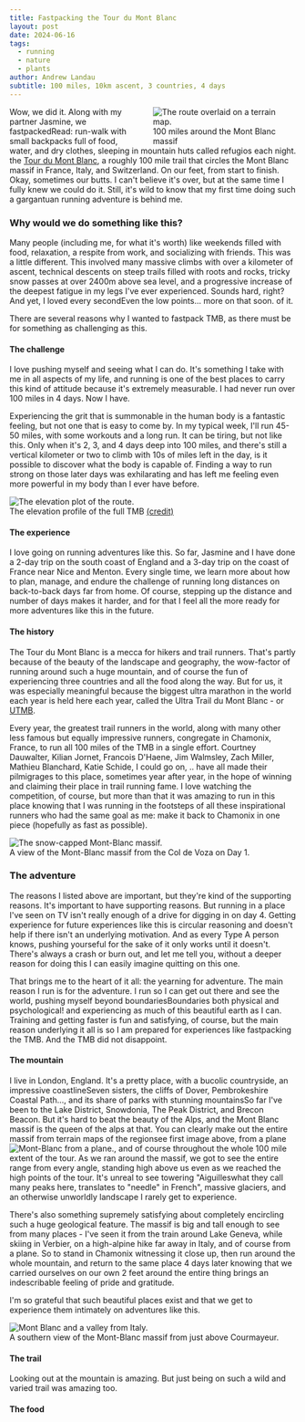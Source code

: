 ```yaml
---
title: Fastpacking the Tour du Mont Blanc
layout: post
date: 2024-06-16
tags:
  - running
  - nature
  - plants
author: Andrew Landau
subtitle: 100 miles, 10km ascent, 3 countries, 4 days
---
```


<div class="image-container" style="max-width: 50%; float: right; margin: 0px 0px 0px 20px;">
  <div class="image-wrapper">
    <img src="{{ '/assets/images/240616-tmb/tmb-map.png' | relative_url }}" alt="The route overlaid on a terrain map.">
    <div class="image-caption">100 miles around the Mont Blanc massif</div>
  </div>
</div>

Wow, we did it. Along with my partner Jasmine, we <span class="post-caption">fastpacked<span class="post-caption-text">Read: run-walk with small backpacks full of food, water, and dry clothes, sleeping in mountain huts called refugios each night.</span></span> the [Tour du Mont Blanc](https://www.autourdumontblanc.com/en/), a roughly 100 mile trail that circles the Mont Blanc massif in France, Italy, and Switzerland. On our feet, from start to finish. Okay, sometimes our butts. I can't believe it's over, but at the same time I fully knew we could do it. Still, it's wild to know that my first time doing such a gargantuan running adventure is behind me. 

### Why would we do something like this? 
Many people (including me, for what it's worth) like weekends filled with food, relaxation, a respite from work, and socializing with friends. This was a little different. This involved many massive climbs with over a kilometer of ascent, technical descents on steep trails filled with roots and rocks, tricky snow passes at over 2400m above sea level, and a progressive increase of the deepest fatigue in my legs I've ever experienced. Sounds hard, right? And yet, I loved every <span class="post-caption">second<span class="post-caption-text">Even the low points... more on that soon.</span></span> of it. 

There are several reasons why I wanted to fastpack TMB, as there must be for something as challenging as this.

#### The challenge
I love pushing myself and seeing what I can do. It's something I take with me in all aspects of my life, and running is one of the best places to carry this kind of attitude because it's extremely measurable. I had never run over 100 miles in 4 days. Now I have. 

Experiencing the grit that is summonable in the human body is a fantastic feeling, but not one that is easy to come by. In my typical week, I'll run 45-50 miles, with some workouts and a long run. It can be tiring, but not like this. Only when it's 2, 3, and 4 days deep into 100 miles, and there's still a vertical kilometer or two to climb with 10s of miles left in the day, is it possible to discover what the body is capable of. Finding a way to run strong on those later days was exhilarating and has left me feeling even more powerful in my body than I ever have before.  

<div class="image-container-full" style="margin: 5px 0px">
  <div class="image-wrapper">
    <img src="{{ '/assets/images/240616-tmb/TMB-profile.png' | relative_url }}" alt="The elevation plot of the route.">
    <div class="image-caption">The elevation profile of the full TMB <a href="https://montblanctreks.com/tour-du-mont-blanc/tour-du-mont-blanc-map">(credit)</a></div>
  </div>
</div>

#### The experience
I love going on running adventures like this. So far, Jasmine and I have done a 2-day trip on the south coast of England and a 3-day trip on the coast of France near Nice and Menton. Every single time, we learn more about how to plan, manage, and endure the challenge of running long distances on back-to-back days far from home. Of course, stepping up the distance and number of days makes it harder, and for that I feel all the more ready for more adventures like this in the future. 

#### The history
The Tour du Mont Blanc is a mecca for hikers and trail runners. That's partly because of the beauty of the landscape and geography, the wow-factor of running around such a huge mountain, and of course the fun of experiencing three countries and all the food along the way. But for us, it was especially meaningful because the biggest ultra marathon in the world each year is held here each year, called the Ultra Trail du Mont Blanc - or [UTMB](https://montblanc.utmb.world/races/UTMB). 

Every year, the greatest trail runners in the world, along with many other less famous but equally impressive runners, congregate in Chamonix, France, to run all 100 miles of the TMB in a single effort. Courtney Dauwalter, Kilian Jornet, Francois D'Haene, Jim Walmsley, Zach Miller, Mathieu Blanchard, Katie Schide, I could go on, .. have all made their pilmigrages to this place, sometimes year after year, in the hope of winning and claiming their place in trail running fame. I love watching the competition, of course, but more than that it was amazing to run in this place knowing that I was running in the footsteps of all these inspirational runners who had the same goal as me: make it back to Chamonix in one piece (hopefully as fast as possible). 

<div class="image-container-full">
  <div class="image-wrapper">
    <img src="{{ '/assets/images/240616-tmb/mont-blanc-green.jpeg' | relative_url }}" alt="The snow-capped Mont-Blanc massif.">
    <div class="image-caption">A view of the Mont-Blanc massif from the Col de Voza on Day 1.</div>
  </div>
</div>

### The adventure
The reasons I listed above are important, but they're kind of the supporting reasons. It's important to have supporting reasons. But running in a place I've seen on TV isn't really enough of a drive for digging in on day 4. Getting experience for future experiences like this is circular reasoning and doesn't help if there isn't an underlying motivation. And as every Type A person knows, pushing yourseful for the sake of it only works until it doesn't. There's always a crash or burn out, and let me tell you, without a deeper reason for doing this I can easily imagine quitting on this one. 

That brings me to the heart of it all: the yearning for adventure. The main reason I run is for the adventure. I run so I can get out there and see the world, pushing myself beyond <span class="post-caption">boundaries<span class="post-caption-text">Boundaries both physical and psychological!</span></span> and experiencing as much of this beautiful earth as I can. Training and getting faster is fun and satisfying, of course, but the main reason underlying it all is so I am prepared for experiences like fastpacking the TMB. And the TMB did not disappoint. 

#### The mountain
I live in London, England. It's a pretty place, with a bucolic countryside, an impressive <span class="post-caption">coastline<span class="post-caption-text">Seven sisters, the cliffs of Dover, Pembrokeshire Coastal Path...</span></span>, and its share of parks with stunning <span class="post-caption">mountains<span class="post-caption-text">So far I've been to the Lake District, Snowdonia, The Peak District, and Brecon Beacon</span></span>. But it's hard to beat the beauty of the Alps, and the Mont Blanc massif is the queen of the alps at that. You can clearly make out the entire massif from terrain maps of the <span class="post-caption">region<span class="post-caption-text">see first image above</span></span>, from a <span class="post-caption">plane<img class="post-caption-image" src="{{ '/assets/images/240616-tmb/monty-b.jpeg' | relative_url }}" alt="Mont-Blanc from a plane."></span>, and of course throughout the whole 100 mile extent of the tour. As we ran around the massif, we got to see the entire range from every angle, standing high above us even as we reached the high points of the tour. It's unreal to see towering "<span class="post-caption">Aiguilles<span class="post-caption-text">what they call many peaks here, translates to "needle" in French</span></span>", massive glaciers, and an otherwise unworldly landscape I rarely get to experience. 

There's also something supremely satisfying about completely encircling such a huge geological feature. The massif is big and tall enough to see from many places - I've seen it from the train around Lake Geneva, while skiing in Verbier, on a high-alpine hike far away in Italy, and of course from a plane. So to stand in Chamonix witnessing it close up, then run around the whole mountain, and return to the same place 4 days later knowing that we carried ourselves on our own 2 feet around the entire thing brings an indescribable feeling of pride and gratitude. 

I'm so grateful that such beautiful places exist and that we get to experience them intimately on adventures like this. 

<div class="image-container-full">
  <div class="image-wrapper">
    <img src="{{ '/assets/images/240616-tmb/from-italy.jpeg' | relative_url }}" alt="Mont Blanc and a valley from Italy.">
    <div class="image-caption">A southern view of the Mont-Blanc massif from just above Courmayeur.</div>
  </div>
</div>


#### The trail
Looking out at the mountain is amazing. But just being on such a wild and varied trail was amazing too. 


#### The food




